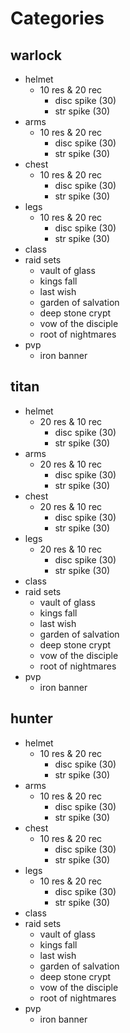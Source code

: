 # Categories

## warlock
  - helmet
    - 10 res & 20 rec
      - disc spike (30)
      - str spike (30)
  - arms
    - 10 res & 20 rec
      - disc spike (30)
      - str spike (30)
  - chest
    - 10 res & 20 rec
      - disc spike (30)
      - str spike (30)
  - legs
    - 10 res & 20 rec
      - disc spike (30)
      - str spike (30)
  - class
  - raid sets
    - vault of glass
    - kings fall
    - last wish 
    - garden of salvation
    - deep stone crypt
    - vow of the disciple
    - root of nightmares
  - pvp
    - iron banner
  
## titan
  - helmet
    - 20 res & 10 rec
      - disc spike (30)
      - str spike (30)
  - arms
    - 20 res & 10 rec
      - disc spike (30)
      - str spike (30)
  - chest
    - 20 res & 10 rec
      - disc spike (30)
      - str spike (30)
  - legs
    - 20 res & 10 rec
      - disc spike (30)
      - str spike (30)
  - class
  - raid sets
    - vault of glass
    - kings fall
    - last wish 
    - garden of salvation
    - deep stone crypt
    - vow of the disciple
    - root of nightmares
  - pvp
    - iron banner

## hunter
  - helmet
    - 10 res & 20 rec
      - disc spike (30)
      - str spike (30)
  - arms
    - 10 res & 20 rec
      - disc spike (30)
      - str spike (30)
  - chest
    - 10 res & 20 rec
      - disc spike (30)
      - str spike (30)
  - legs
    - 10 res & 20 rec
      - disc spike (30)
      - str spike (30)
  - class
  - raid sets
    - vault of glass
    - kings fall
    - last wish 
    - garden of salvation
    - deep stone crypt
    - vow of the disciple
    - root of nightmares
  - pvp
    - iron banner
